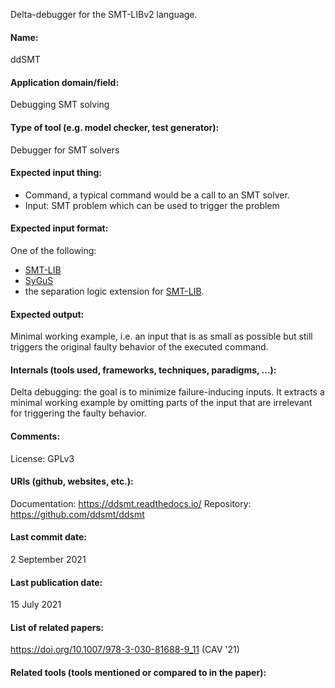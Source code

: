 Delta-debugger for the SMT-LIBv2 language.

#### Name:
ddSMT

#### Application domain/field:
Debugging
SMT solving

#### Type of tool (e.g. model checker, test generator):
Debugger for SMT solvers

#### Expected input thing:
- Command, a typical command would be a call to an SMT solver.
- Input: SMT problem which can be used to trigger the problem

#### Expected input format:
One of the following: 
- [SMT-LIB](../../Formats/SMT-LIB.md)
- [SyGuS](../../Formats/SyGuS.md)
- the separation logic extension for [SMT-LIB](../../Formats/SMT-LIB.md).

#### Expected output:
Minimal working example, i.e. an input that is as small as possible but still triggers the original faulty behavior of the executed command.

#### Internals (tools used, frameworks, techniques, paradigms, ...):
Delta debugging: the goal is to minimize failure-inducing inputs. It extracts a minimal working example by omitting parts of the input that are irrelevant for triggering the faulty behavior.

#### Comments:
License: GPLv3

#### URIs (github, websites, etc.):
Documentation: https://ddsmt.readthedocs.io/
Repository: https://github.com/ddsmt/ddsmt

#### Last commit date:
2 September 2021

#### Last publication date:
15 July 2021

#### List of related papers:
https://doi.org/10.1007/978-3-030-81688-9_11 (CAV '21)

#### Related tools (tools mentioned or compared to in the paper):
